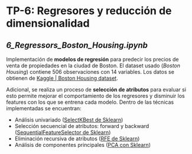 # TP-6: Regresores y reducción de dimensionalidad

## *6_Regressors_Boston_Housing.ipynb*

Implementación de **modelos de regresión** para predecir los precios de venta de propiedades en la ciudad de Boston. El dataset usado (*Boston Housing*) 
contiene 506 observaciones con 14 variables. Los datos se obtienen de [Kaggle | Boston Housing dataset](https://www.kaggle.com/altavish/boston-housing-dataset).

Adicional, se realiza un proceso de **selección de atributos** para evaluar si esto permite mejorar el comportamiento de los regresores y disminuir los features 
con los que se entrena cada modelo. Dentro de las técnicas implementadas se encuentran:

- Análisis univariado ([SelectKBest de Sklearn](https://scikit-learn.org/stable/modules/generated/sklearn.feature_selection.SelectKBest.html))
- Selección secuencial de atributos: forward y backward ([SequentialFeatureSelector de Sklearn](https://scikit-learn.org/stable/modules/generated/sklearn.feature_selection.SequentialFeatureSelector.html))
- Eliminación recursiva de atributos ([RFE de Sklearn](https://scikit-learn.org/stable/modules/generated/sklearn.feature_selection.RFE.html))
- Análisis de componentes principales ([PCA con Sklearn](https://scikit-learn.org/stable/modules/generated/sklearn.decomposition.PCA.html))
